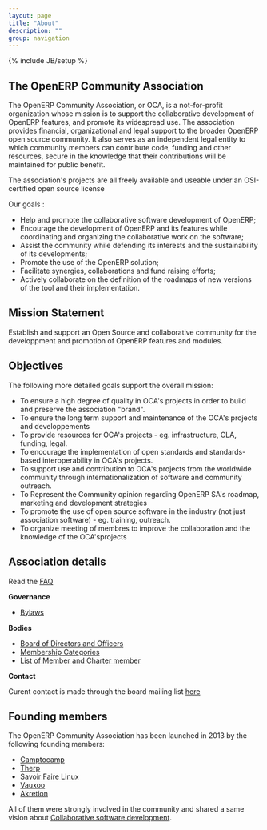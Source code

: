 ```yaml
---
layout: page
title: "About"
description: ""
group: navigation
---
```

{% include JB/setup %}

## The OpenERP Community Association

The OpenERP Community Association, or OCA, is a not-for-profit organization whose mission is to support the collaborative development of OpenERP features, and promote its widespread use. The association provides financial, organizational and legal support to the broader OpenERP open source community. It also serves as an independent legal entity to which community members can contribute code, funding and other resources, secure in the knowledge that their contributions will be maintained for public benefit.

The association's projects are all freely available and useable under an OSI-certified open source license

Our goals :

+ Help and promote the collaborative software development of OpenERP;
+ Encourage the development of OpenERP and its features while coordinating and organizing the collaborative work on the software;
+ Assist the community while defending its interests and the sustainability of its developments;
+ Promote the use of the OpenERP solution;
+ Facilitate synergies, collaborations and fund raising efforts;
+ Actively collaborate on the definition of the roadmaps of new versions of the tool and their implementation.

## Mission Statement

Establish and support an Open Source and collaborative community for the developpment and promotion of OpenERP features and modules.

## Objectives

The following more detailed goals support the overall mission:

+ To ensure a high degree of quality in OCA's projects in order to build and preserve the association "brand".
+ To ensure the long term support and maintenance of the OCA's projects and developpements
+ To provide resources for OCA's projects - eg. infrastructure, CLA, funding, legal.
+ To encourage the implementation of open standards and standards-based interoperability in OCA's projects.
+ To support use and contribution to OCA's projects from the worldwide community through internationalization of software and community outreach.
+ To Represent the Community opinion regarding OpenERP SA's roadmap, marketing and development strategies
+ To promote the use of open source software in the industry (not just association software) - eg. training, outreach.
+ To organize meeting of membres to improve the collaboration and the knowledge of the OCA'sprojects

## Association details

Read the [FAQ](04_faq.html)

**Governance**

+ [Bylaws](05_bylaws.html)

**Bodies**

+ [Board of Directors and Officers](member/board.html)
+ [Membership Categories](member/03_membership.html)
+ [List of Member and Charter member](member/member_list.html)

**Contact**

Curent contact is made through the board mailing list [here](mailto:oca-board@lists.launchpad.net)

## Founding members

The OpenERP Community Association has been launched in 2013 by the following founding members:

+ [Camptocamp](https://www.camptocamp.com/)
+ [Therp](http://therp.nl/)
+ [Savoir Faire Linux](http://www.savoirfairelinux.com/en/)
+ [Vauxoo](http://vauxoo.com/)
+ [Akretion](http://www.akretion.com/)

All of them were strongly involved in the community and shared a same vision about [Collaborative software development](http://en.wikipedia.org/wiki/Collaborative_software_development_model).
